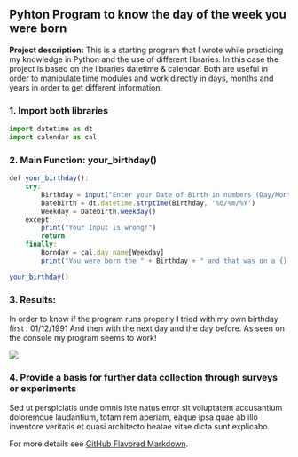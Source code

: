 ## Pyhton Program to know the day of the week you were born

**Project description:** This is a starting program that I wrote while practicing my knowledge in Python and the use of different libraries. In this case the project is based on the libraries datetime & calendar. Both are useful in order to manipulate time modules and work directly in days, months and years in order to get different information. 

### 1. Import both libraries 



```javascript
import datetime as dt
import calendar as cal
```

### 2. Main Function: your_birthday() 

```javascript
def your_birthday():                                                                            #we define the function your_birthday 
    try:
        Birthday = input("Enter your Date of Birth in numbers (Day/Month/Year) : ")             #we ask the user to enter his birthday in form of a string     
        Datebirth = dt.datetime.strptime(Birthday, '%d/%m/%Y')                                  #we identify the date from the string insterted before
        Weekday = Datebirth.weekday()                                                           #from the date we now get an int to identify the day of the week: Mon->0 ,Sun->6
    except:
        print("Your Input is wrong!")
        return
    finally:
        Bornday = cal.day_name[Weekday]                                                         #we get the day of the week as a string from the int of Weekday
        print("You were born the " + Birthday + " and that was on a {}." .format(Bornday))      #print the solution by calling the string that gives us the day of the week (Bornday)

your_birthday()                                                                                 #call the function
```

### 3. Results: 

In order to know if the program runs properly I tried with my own birthday first : 01/12/1991
And then with the next day and the day before. As seen on the console my program seems to work!

<img src="images/dummy_thumbnail.jpg?raw=true"/>

### 4. Provide a basis for further data collection through surveys or experiments

Sed ut perspiciatis unde omnis iste natus error sit voluptatem accusantium doloremque laudantium, totam rem aperiam, eaque ipsa quae ab illo inventore veritatis et quasi architecto beatae vitae dicta sunt explicabo. 

For more details see [GitHub Flavored Markdown](https://guides.github.com/features/mastering-markdown/).
